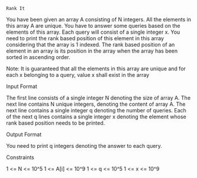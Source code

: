 `Rank It`

You have been given an array A consisting of N integers. All the elements in this array A are unique. You have to answer some queries based on the elements of this array. Each query will consist of a single integer x. You need to print the rank based position of this element in this array considering that the array is 1 indexed. The rank based position of an element in an array is its position in the array when the array has been sorted in ascending order.

Note: It is guaranteed that all the elements in this array are unique and for each x belonging to a query, value x shall exist in the array

Input Format

The first line consists of a single integer N denoting the size of array A. The next line contains N unique integers, denoting the content of array A. The next line contains a single integer q denoting the number of queries. Each of the next q lines contains a single integer x denoting the element whose rank based position needs to be printed.

Output Format

You need to print q integers denoting the answer to each query.

Constraints

1 <= N <= 10^5
1 <= A[i] <= 10^9
1 <= q <= 10^5
1 <= x <= 10^9
